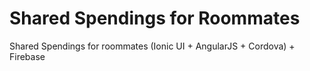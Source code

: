 # Shared Spendings for Roommates

Shared Spendings for roommates (Ionic UI + AngularJS + Cordova) + Firebase 
